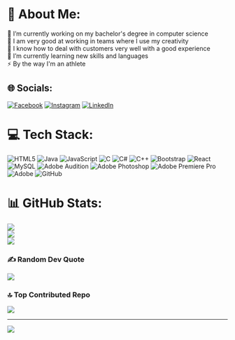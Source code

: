# 💫 About Me:
🔭 I’m currently working on my bachelor's degree in computer science<br>👯 I am very good at working in teams where I use my creativity<br>🤝 I know how to deal with customers very well with a good experience<br>🌱 I’m currently learning new skills and languages<br>⚡ By the way I'm an athlete


## 🌐 Socials:
[![Facebook](https://img.shields.io/badge/Facebook-%231877F2.svg?logo=Facebook&logoColor=white)](https://www.facebook.com/ali.chedid.908/) [![Instagram](https://img.shields.io/badge/Instagram-%23E4405F.svg?logo=Instagram&logoColor=white)](https://www.instagram.com/ali.chedid.99/) [![LinkedIn](https://img.shields.io/badge/LinkedIn-%230077B5.svg?logo=linkedin&logoColor=white)](https://www.linkedin.com/in/ali-chedid-5670a2321/) 

# 💻 Tech Stack:
![HTML5](https://img.shields.io/badge/html5-%23E34F26.svg?style=for-the-badge&logo=html5&logoColor=white) ![Java](https://img.shields.io/badge/java-%23ED8B00.svg?style=for-the-badge&logo=openjdk&logoColor=white) ![JavaScript](https://img.shields.io/badge/javascript-%23323330.svg?style=for-the-badge&logo=javascript&logoColor=%23F7DF1E) ![C](https://img.shields.io/badge/c-%2300599C.svg?style=for-the-badge&logo=c&logoColor=white) ![C#](https://img.shields.io/badge/c%23-%23239120.svg?style=for-the-badge&logo=csharp&logoColor=white) ![C++](https://img.shields.io/badge/c++-%2300599C.svg?style=for-the-badge&logo=c%2B%2B&logoColor=white) ![Bootstrap](https://img.shields.io/badge/bootstrap-%238511FA.svg?style=for-the-badge&logo=bootstrap&logoColor=white) ![React](https://img.shields.io/badge/react-%2320232a.svg?style=for-the-badge&logo=react&logoColor=%2361DAFB) ![MySQL](https://img.shields.io/badge/mysql-4479A1.svg?style=for-the-badge&logo=mysql&logoColor=white) ![Adobe Audition](https://img.shields.io/badge/Adobe%20Audition-9999FF.svg?style=for-the-badge&logo=Adobe%20Audition&logoColor=white) ![Adobe Photoshop](https://img.shields.io/badge/adobe%20photoshop-%2331A8FF.svg?style=for-the-badge&logo=adobe%20photoshop&logoColor=white) ![Adobe Premiere Pro](https://img.shields.io/badge/Adobe%20Premiere%20Pro-9999FF.svg?style=for-the-badge&logo=Adobe%20Premiere%20Pro&logoColor=white) ![Adobe](https://img.shields.io/badge/adobe-%23FF0000.svg?style=for-the-badge&logo=adobe&logoColor=white) ![GitHub](https://img.shields.io/badge/github-%23121011.svg?style=for-the-badge&logo=github&logoColor=white)
# 📊 GitHub Stats:
![](https://github-readme-stats.vercel.app/api?username=rapx99&theme=dark&hide_border=false&include_all_commits=false&count_private=false)<br/>
![](https://github-readme-streak-stats.herokuapp.com/?user=rapx99&theme=dark&hide_border=false)<br/>
![](https://github-readme-stats.vercel.app/api/top-langs/?username=rapx99&theme=dark&hide_border=false&include_all_commits=false&count_private=false&layout=compact)

### ✍️ Random Dev Quote
![](https://quotes-github-readme.vercel.app/api?type=horizontal&theme=radical)

### 🔝 Top Contributed Repo
![](https://github-contributor-stats.vercel.app/api?username=rapx99&limit=5&theme=dark&combine_all_yearly_contributions=true)

---
[![](https://visitcount.itsvg.in/api?id=rapx99&icon=6&color=4)](https://visitcount.itsvg.in)
